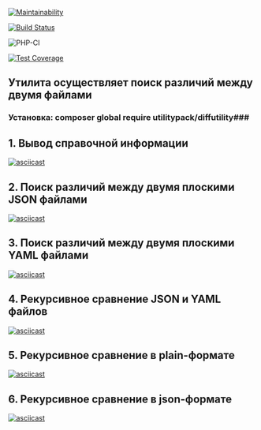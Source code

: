 [![Maintainability](https://api.codeclimate.com/v1/badges/8fa118840ccd652eb834/maintainability)](https://codeclimate.com/github/vladimirkuvanovv/php-project-lvl2/maintainability)

[![Build Status](https://travis-ci.com/vladimirkuvanovv/php-project-lvl2.svg?branch=master)](https://travis-ci.com/vladimirkuvanovv/php-project-lvl2)

![PHP-CI](https://github.com/vladimirkuvanovv/php-project-lvl2/workflows/PHP-CI/badge.svg?branch=master)

[![Test Coverage](https://api.codeclimate.com/v1/badges/8fa118840ccd652eb834/test_coverage)](https://codeclimate.com/github/vladimirkuvanovv/php-project-lvl2/test_coverage)


## Утилита осуществляет поиск различий между двумя файлами ##

### Установка: composer global require utilitypack/diffutility###

## 1. Вывод справочной информации ##

[![asciicast](https://asciinema.org/a/344044.svg)](https://asciinema.org/a/344044)

## 2. Поиск различий между двумя плоскими JSON файлами ##

[![asciicast](https://asciinema.org/a/344052.svg)](https://asciinema.org/a/344052)

## 3. Поиск различий между двумя плоскими YAML файлами ##

[![asciicast](https://asciinema.org/a/344056.svg)](https://asciinema.org/a/344056)

## 4. Рекурсивное сравнение JSON и YAML файлов ##

[![asciicast](https://asciinema.org/a/344059.svg)](https://asciinema.org/a/344059)

## 5. Рекурсивное сравнение в plain-формате ##

[![asciicast](https://asciinema.org/a/344952.svg)](https://asciinema.org/a/344952)

## 6. Рекурсивное сравнение в json-формате ##

[![asciicast](https://asciinema.org/a/344952.svg)](https://asciinema.org/a/344952)